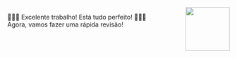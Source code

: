 <img src="https://octodex.github.com/images/Professortocat_v2.png" align="right" height="100px" />

🎉🎉🎉 Excelente trabalho! Está tudo perfeito! 🎉🎉🎉   
Agora, vamos fazer uma rápida revisão!